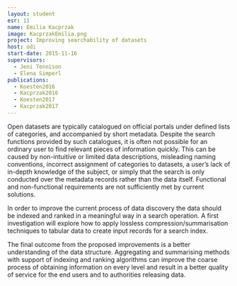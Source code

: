 ```yaml
---
layout: student
esr: 11
name: Emilia Kacprzak
image: KacprzakEmilia.png
project: Improving searchability of datasets
host: odi
start-date: 2015-11-16
supervisors:
  - Jeni Tennison
  - Elena Simperl
publications:
  - Koesten2016
  - Kacprzak2016
  - Koesten2017
  - Kacprzak2017
---
```

Open datasets are typically catalogued on official portals under defined lists of categories, and accompanied by short metadata. Despite the search functions provided by such catalogues, it is often not possible for an ordinary user to find relevant pieces of information quickly. This can be caused by non-intuitive or limited data descriptions, misleading naming conventions, incorrect assignment of categories to datasets, a user’s lack of in-depth knowledge of the subject, or simply that the search is only conducted over the metadata records rather than the data itself. Functional and non-functional requirements are not sufficiently met by current solutions.

In order to improve the current process of data discovery the data should be indexed and ranked in a meaningful way in a search operation. A first investigation will explore how to apply lossless compression/summarisation techniques to tabular data to create input records for a search index.

The final outcome from the proposed improvements is a better understanding of the data structure. Aggregating and summarising methods with support of indexing and ranking algorithms can improve the coarse process of obtaining information on every level and result in a better quality of service for the end users and to authorities releasing data.
